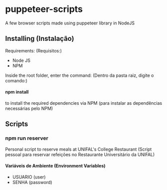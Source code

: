 # puppeteer-scripts
A few browser scripts made using puppeteer library in NodeJS

## Installing (Instalação)

Requirements:
(Requisitos:)

- Node JS
- NPM

Inside the root folder, enter the command:
(Dentro da pasta raiz, digite o comando:)

#### npm install

to install the required dependencies via NPM
(para instalar as dependências necessárias pelo NPM)

## Scripts

### npm run reserver

Personal script to reserve meals at UNIFAL's College Restaurant
(Script pessoal para reservar refeições no Restaurante Universitário da UNIFAL)

#### Variáveis de Ambiente (Environment Variables)

- USUARIO (user)
- SENHA (password)
